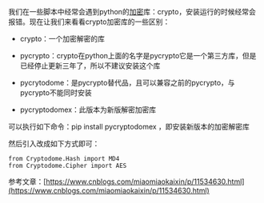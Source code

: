 我们在一些脚本中经常会遇到python的[加密](https://so.csdn.net/so/search?q=%E5%8A%A0%E5%AF%86&spm=1001.2101.3001.7020)库：crypto，安装运行的时候经常会报错。现在让我们来看看crypto加密库的一些区别：

*   crypto：一个加密解密的库
*   pycrypto：crypto在python上面的名字是pycrypto它是一个第三方库，但是已经停止更新三年了，所以不建议安装这个库
*   pycrytodome：是pycrypto替代品，且可以兼容之前的pycrypto，与pycrypto不能同时安装
*   pycryptodomex：此版本为新版解密加密库

可以执行如下命令：pip install pycryptodomex ，即安装新版本的加密解密库

然后引入改成如下方式即可：

```
from Cryptodome.Hash import MD4      
from Cryptodome.Cipher import AES
```


参考文章：[https://www.cnblogs.com/miaomiaokaixin/p/11534630.html](https://www.cnblogs.com/miaomiaokaixin/p/11534630.html)
